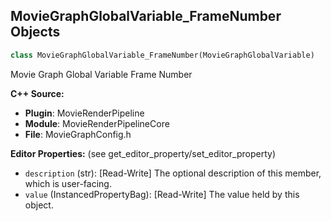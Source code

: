 ## MovieGraphGlobalVariable_FrameNumber Objects

```python
class MovieGraphGlobalVariable_FrameNumber(MovieGraphGlobalVariable)
```

Movie Graph Global Variable Frame Number

**C++ Source:**

- **Plugin**: MovieRenderPipeline
- **Module**: MovieRenderPipelineCore
- **File**: MovieGraphConfig.h

**Editor Properties:** (see get_editor_property/set_editor_property)

- ``description`` (str):  [Read-Write] The optional description of this member, which is user-facing.
- ``value`` (InstancedPropertyBag):  [Read-Write] The value held by this object.

<a id="unreal.MovieGraphGlobalVariable_CameraName"></a>